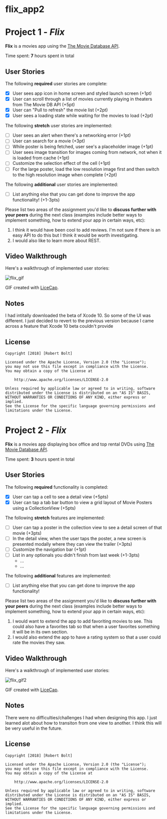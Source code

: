 # flix_app2

# Project 1 - *Flix*

**Flix** is a movies app using the [The Movie Database API](http://docs.themoviedb.apiary.io/#).

Time spent: **7** hours spent in total

## User Stories

The following **required** user stories are complete:

- [x] User sees app icon in home screen and styled launch screen (+1pt)
- [x] User can scroll through a list of movies currently playing in theaters from The Movie DB API (+5pt)
- [x] User can "Pull to refresh" the movie list (+2pt)
- [x] User sees a loading state while waiting for the movies to load (+2pt)

The following **stretch** user stories are implemented:

- [ ] User sees an alert when there's a networking error (+1pt)
- [ ] User can search for a movie (+3pt)
- [ ] While poster is being fetched, user see's a placeholder image (+1pt)
- [ ] User sees image transition for images coming from network, not when it is loaded from cache (+1pt)
- [ ] Customize the selection effect of the cell (+1pt)
- [ ] For the large poster, load the low resolution image first and then switch to the high resolution image when complete (+2pt)

The following **additional** user stories are implemented:

- [ ] List anything else that you can get done to improve the app functionality! (+1-3pts)

Please list two areas of the assignment you'd like to **discuss further with your peers** during the next class (examples include better ways to implement something, how to extend your app in certain ways, etc):

1. I think it would have been cool to add reviews. I'm not sure if there is an easy API to do this but I think it would be worth investigating.
2. I would also like to learn more about REST.

## Video Walkthrough

Here's a walkthrough of implemented user stories:

![flix_gif](https://user-images.githubusercontent.com/22280621/45277881-019a9b80-b490-11e8-8614-890f129d1dda.gif)


GIF created with [LiceCap](http://www.cockos.com/licecap/).

## Notes

I had intitally downloaded the beta of Xcode 10. So some of the UI was different. I just decided to revert to the previous version because I came across a feature that Xcode 10 beta couldn't provide   

## License

    Copyright [2018] [Robert Bolt]

    Licensed under the Apache License, Version 2.0 (the "License");
    you may not use this file except in compliance with the License.
    You may obtain a copy of the License at

        http://www.apache.org/licenses/LICENSE-2.0

    Unless required by applicable law or agreed to in writing, software
    distributed under the License is distributed on an "AS IS" BASIS,
    WITHOUT WARRANTIES OR CONDITIONS OF ANY KIND, either express or implied.
    See the License for the specific language governing permissions and
    limitations under the License.
# Project 2 - *Flix*

**Flix** is a movies app displaying box office and top rental DVDs using [The Movie Database API](http://docs.themoviedb.apiary.io/#).

Time spent: **3** hours spent in total

## User Stories

The following **required** functionality is completed:

- [x] User can tap a cell to see a detail view (+5pts)
- [x] User can tap a tab bar button to view a grid layout of Movie Posters using a CollectionView (+5pts)

The following **stretch** features are implemented:

- [ ] User can tap a poster in the collection view to see a detail screen of that movie (+3pts)
- [ ] In the detail view, when the user taps the poster, a new screen is presented modally where they can view the trailer (+3pts)
- [ ] Customize the navigation bar (+1pt)
- [ ] List in any optionals you didn't finish from last week (+1-3pts)
   - ...
   - ...

The following **additional** features are implemented:

- [ ] List anything else that you can get done to improve the app functionality!

Please list two areas of the assignment you'd like to **discuss further with your peers** during the next class (examples include better ways to implement something, how to extend your app in certain ways, etc):

1. I would want to extend the app to add favoriting movies to see. This could also have a favorites tab so that when a user favorites something it will be in its own section.
2. I would also extend the app to have a rating system so that a user could rate the movies they saw.

## Video Walkthrough

Here's a walkthrough of implemented user stories:

![flix_gif2](https://user-images.githubusercontent.com/22280621/45651274-9ad04000-ba96-11e8-8e24-96854401e20a.gif)


GIF created with [LiceCap](http://www.cockos.com/licecap/).

## Notes

There were no difficulties/challenges I had when designing this app. I just learned alot about how to transiton from one view to another. I think this will be very useful in the future.

## License

    Copyright [2018] [Robert Bolt]

    Licensed under the Apache License, Version 2.0 (the "License");
    you may not use this file except in compliance with the License.
    You may obtain a copy of the License at

        http://www.apache.org/licenses/LICENSE-2.0

    Unless required by applicable law or agreed to in writing, software
    distributed under the License is distributed on an "AS IS" BASIS,
    WITHOUT WARRANTIES OR CONDITIONS OF ANY KIND, either express or implied.
    See the License for the specific language governing permissions and
    limitations under the License.
